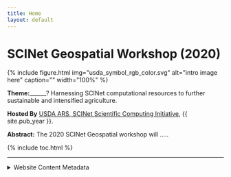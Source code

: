 ```yaml
---
title: Home
layout: default
---
```


# SCINet Geospatial Workshop (2020)

{% include figure.html img="usda_symbol_rgb_color.svg" alt="intro image here" caption="" width="100%" %}

**Theme:**______? Harnessing SCINet computational resources to further sustainable and intensified agriculture.

**Hosted By** [USDA ARS, SCINet Scientific Computing Initiative](https://scinet.usda.gov/), {{ site.pub_year }}.

**Abstract:** The 2020 SCINet Geospatial workshop will .....

{% include toc.html %}

------

<details>
<summary>Website Content Metadata</summary>

{% include credits.html %}

</details>